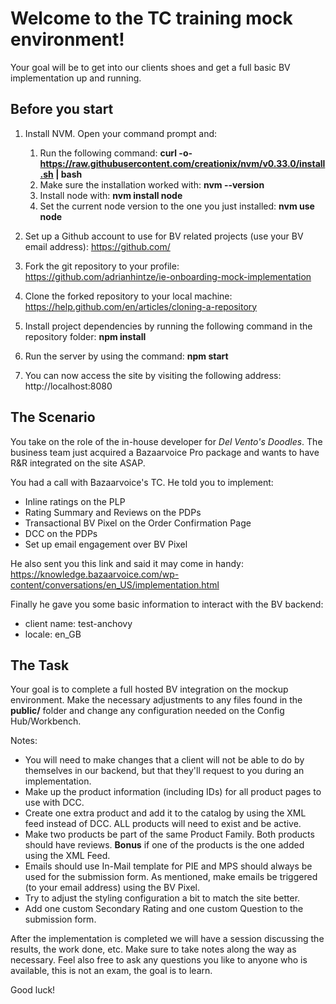 # Welcome to the TC training mock environment!

Your goal will be to get into our clients shoes and get a full basic BV implementation up and running.

## Before you start

1. Install NVM. Open your command prompt and:
   1. Run the following command: **curl -o- https://raw.githubusercontent.com/creationix/nvm/v0.33.0/install.sh | bash**
   2. Make sure the installation worked with: **nvm --version**
   3. Install node with: **nvm install node**
   4. Set the current node version to the one you just installed: **nvm use node**

2. Set up a Github account to use for BV related projects (use your BV email address): https://github.com/

3. Fork the git repository to your profile: https://github.com/adrianhintze/ie-onboarding-mock-implementation

4. Clone the forked repository to your local machine: https://help.github.com/en/articles/cloning-a-repository

5. Install project dependencies by running the following command in the repository folder: **npm install**

6. Run the server by using the command: **npm start**

7. You can now access the site by visiting the following address: http://localhost:8080


## The Scenario

You take on the role of the in-house developer for *Del Vento's Doodles*.
The business team just acquired a Bazaarvoice Pro package and wants to have R&R integrated on the site ASAP.

You had a call with Bazaarvoice's TC. He told you to implement:

* Inline ratings on the PLP
* Rating Summary and Reviews on the PDPs
* Transactional BV Pixel on the Order Confirmation Page
* DCC on the PDPs
* Set up email engagement over BV Pixel

He also sent you this link and said it may come in handy: https://knowledge.bazaarvoice.com/wp-content/conversations/en_US/implementation.html

Finally he gave you some basic information to interact with the BV backend:

* client name: test-anchovy
* locale: en_GB


## The Task

Your goal is to complete a full hosted BV integration on the mockup environment. Make the necessary adjustments to any files found in the **public/** folder and change any configuration needed on the Config Hub/Workbench.

Notes:
* You will need to make changes that a client will not be able to do by themselves in our backend, but that they'll request to you during an implementation.
* Make up the product information (including IDs) for all product pages to use with DCC.
* Create one extra product and add it to the catalog by using the XML feed instead of DCC. ALL products will need to exist and be active.
* Make two products be part of the same Product Family. Both products should have reviews. **Bonus** if one of the products is the one added using the XML Feed.
* Emails should use In-Mail template for PIE and MPS should always be used for the submission form. As mentioned, make emails be triggered (to your email address) using the BV Pixel.
* Try to adjust the styling configuration a bit to match the site better.
* Add one custom Secondary Rating and one custom Question to the submission form.


After the implementation is completed we will have a session discussing the results, the work done, etc. Make sure to take notes along the way as necessary. Feel also free to ask any questions you like to anyone who is available, this is not an exam, the goal is to learn.

Good luck!
